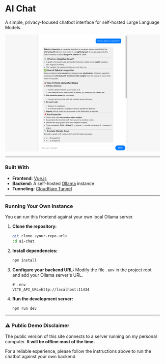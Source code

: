 # AI Chat

A simple, privacy-focused chatbot interface for self-hosted Large Language Models.

![Project Screenshot](public/screenshot.png)

---

### Built With

- **Frontend:** [Vue.js](https://vuejs.org/)
- **Backend:** A self-hosted [Ollama](https://ollama.com/) instance
- **Tunneling:** [Cloudflare Tunnel](https://www.cloudflare.com/products/tunnel/)

---

### Running Your Own Instance

You can run this frontend against your own local Ollama server.

1.  **Clone the repository:**

    ```bash
    git clone <your-repo-url>
    cd ai-chat
    ```

2.  **Install dependencies:**

    ```bash
    npm install
    ```

3.  **Configure your backend URL:**
    Modify the file `.env` in the project root and add your Ollama server's URL.

    ```
    # .env
    VITE_API_URL=http://localhost:11434
    ```

4.  **Run the development server:**
    ```bash
    npm run dev
    ```

---

### ⚠️ Public Demo Disclaimer

The public version of this site connects to a server running on my personal computer. **It will be offline most of the time.**

For a reliable experience, please follow the instructions above to run the chatbot against your own backend.
